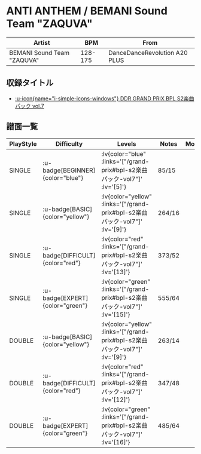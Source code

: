 # ANTI ANTHEM / BEMANI Sound Team "ZAQUVA"

|Artist|BPM|From|
|------|---|----|
|BEMANI Sound Team "ZAQUVA"|128-175|DanceDanceRevolution A20 PLUS|

## 収録タイトル

- [ :u-icon{name="i-simple-icons-windows"} DDR GRAND PRIX BPL S2楽曲パック vol.7](/grand-prix#bpl-s2楽曲パック-vol7)

## 譜面一覧

|PlayStyle|Difficulty|Levels|Notes|Movie|
|---------|----------|------|-----|-----|
|SINGLE| :u-badge[BEGINNER]{color="blue"} | :lv{color="blue" :links='["/grand-prix#bpl-s2楽曲パック-vol7"]' :lv='[5]'} |85/15||
|SINGLE| :u-badge[BASIC]{color="yellow"} | :lv{color="yellow" :links='["/grand-prix#bpl-s2楽曲パック-vol7"]' :lv='[9]'} |264/16||
|SINGLE| :u-badge[DIFFICULT]{color="red"} | :lv{color="red" :links='["/grand-prix#bpl-s2楽曲パック-vol7"]' :lv='[13]'} |373/52||
|SINGLE| :u-badge[EXPERT]{color="green"} | :lv{color="green" :links='["/grand-prix#bpl-s2楽曲パック-vol7"]' :lv='[15]'} |555/64||
|DOUBLE| :u-badge[BASIC]{color="yellow"} | :lv{color="yellow" :links='["/grand-prix#bpl-s2楽曲パック-vol7"]' :lv='[9]'} |263/14||
|DOUBLE| :u-badge[DIFFICULT]{color="red"} | :lv{color="red" :links='["/grand-prix#bpl-s2楽曲パック-vol7"]' :lv='[12]'} |347/48||
|DOUBLE| :u-badge[EXPERT]{color="green"} | :lv{color="green" :links='["/grand-prix#bpl-s2楽曲パック-vol7"]' :lv='[16]'} |485/64||
